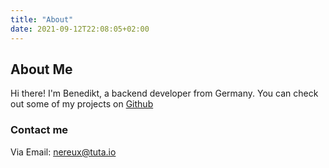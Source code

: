 ```yaml
---
title: "About"
date: 2021-09-12T22:08:05+02:00
---
```



## About Me

Hi there! I'm Benedikt, a backend developer from Germany. You can check out some of my projects on [Github](https://github.com/Nereuxofficial)

### Contact me

Via Email: [nereux@tuta.io](mailto:nereux@tuta.io)
